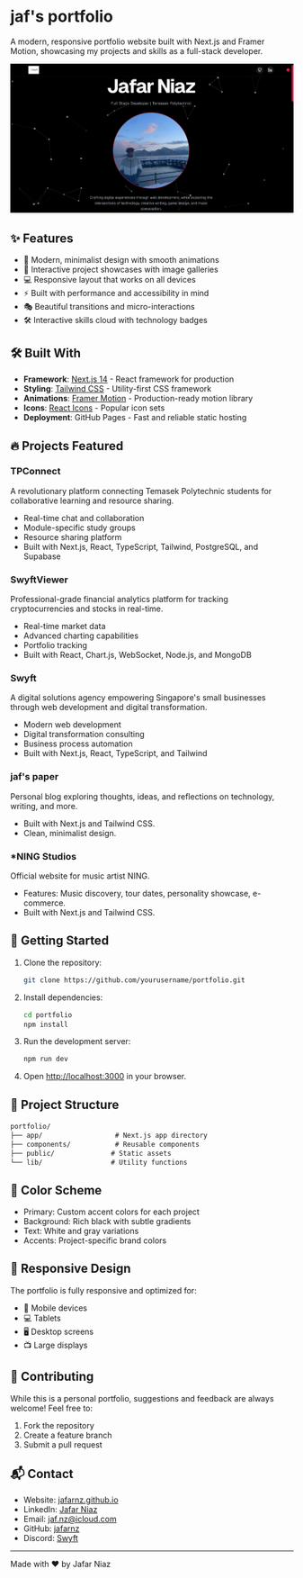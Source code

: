 # jaf's portfolio

A modern, responsive portfolio website built with Next.js and Framer Motion, showcasing my projects and skills as a full-stack developer.

![Portfolio Preview](/public/PortfolioPreview.png)

## ✨ Features

- 🎨 Modern, minimalist design with smooth animations
- 🌙 Interactive project showcases with image galleries
- 💻 Responsive layout that works on all devices
- ⚡ Built with performance and accessibility in mind
- 🎭 Beautiful transitions and micro-interactions
- 🛠️ Interactive skills cloud with technology badges

## 🛠️ Built With

- **Framework**: [Next.js 14](https://nextjs.org/) - React framework for production
- **Styling**: [Tailwind CSS](https://tailwindcss.com/) - Utility-first CSS framework
- **Animations**: [Framer Motion](https://www.framer.com/motion/) - Production-ready motion library
- **Icons**: [React Icons](https://react-icons.github.io/react-icons/) - Popular icon sets
- **Deployment**: GitHub Pages - Fast and reliable static hosting

## 🔥 Projects Featured

### TPConnect
A revolutionary platform connecting Temasek Polytechnic students for collaborative learning and resource sharing.
- Real-time chat and collaboration
- Module-specific study groups
- Resource sharing platform
- Built with Next.js, React, TypeScript, Tailwind, PostgreSQL, and Supabase

### SwyftViewer
Professional-grade financial analytics platform for tracking cryptocurrencies and stocks in real-time.
- Real-time market data
- Advanced charting capabilities
- Portfolio tracking
- Built with React, Chart.js, WebSocket, Node.js, and MongoDB

### Swyft
A digital solutions agency empowering Singapore's small businesses through web development and digital transformation.
- Modern web development
- Digital transformation consulting
- Business process automation
- Built with Next.js, React, TypeScript, and Tailwind

### jaf's paper
Personal blog exploring thoughts, ideas, and reflections on technology, writing, and more.
- Built with Next.js and Tailwind CSS.
- Clean, minimalist design.

### *NING Studios
Official website for music artist NING.
- Features: Music discovery, tour dates, personality showcase, e-commerce.
- Built with Next.js and Tailwind CSS.

## 🚀 Getting Started

1. Clone the repository:
   ```bash
   git clone https://github.com/yourusername/portfolio.git
   ```

2. Install dependencies:
   ```bash
   cd portfolio
   npm install
   ```

3. Run the development server:
   ```bash
   npm run dev
   ```

4. Open [http://localhost:3000](http://localhost:3000) in your browser.

## 📝 Project Structure

```
portfolio/
├── app/                  # Next.js app directory
├── components/           # Reusable components
├── public/              # Static assets
└── lib/                 # Utility functions
```

## 🎨 Color Scheme

- Primary: Custom accent colors for each project
- Background: Rich black with subtle gradients
- Text: White and gray variations
- Accents: Project-specific brand colors

## 📱 Responsive Design

The portfolio is fully responsive and optimized for:
- 📱 Mobile devices
- 💻 Tablets
- 🖥️ Desktop screens
- 📺 Large displays

## 🤝 Contributing

While this is a personal portfolio, suggestions and feedback are always welcome! Feel free to:
1. Fork the repository
2. Create a feature branch
3. Submit a pull request

## 📬 Contact

- Website: [jafarnz.github.io](https://jafarnz.github.io)
- LinkedIn: [Jafar Niaz](https://www.linkedin.com/in/jafar-niaz-27523231b/)
- Email: [jaf.nz@icloud.com](mailto:jaf.nz@icloud.com)
- GitHub: [jafarnz](https://github.com/jafarnz)
- Discord: [Swyft](https://discord.gg/CSNy46hZGd)

---

Made with ❤️ by Jafar Niaz
